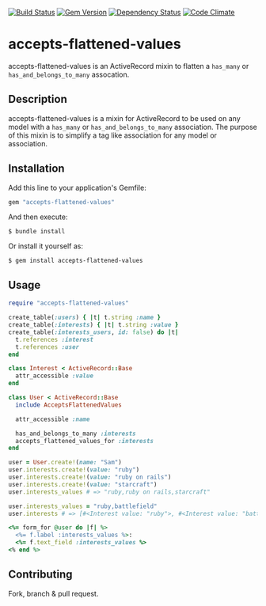 [![Build Status](https://secure.travis-ci.org/samuelkadolph/accepts-flattened-values.png?branch=master)](http://travis-ci.org/samuelkadolph/accepts-flattened-values)
[![Gem Version](https://badge.fury.io/rb/accepts-flattened-values.png)](http://badge.fury.io/rb/accepts-flattened-values)
[![Dependency Status](https://gemnasium.com/samuelkadolph/accepts-flattened-values.png)](https://gemnasium.com/samuelkadolph/accepts-flattened-values)
[![Code Climate](https://codeclimate.com/github/samuelkadolph/accepts-flattened-values.png)](https://codeclimate.com/github/samuelkadolph/accepts-flattened-values)

# accepts-flattened-values

accepts-flattened-values is an ActiveRecord mixin to flatten a `has_many` or `has_and_belongs_to_many` assocation.

## Description

accepts-flattened-values is a mixin for ActiveRecord to be used on any model with a `has_many` or `has_and_belongs_to_many`
association. The purpose of this mixin is to simplify a tag like association for any model or association.

## Installation

Add this line to your application's Gemfile:

```ruby
gem "accepts-flattened-values"
```

And then execute:

```
$ bundle install
```

Or install it yourself as:

```
$ gem install accepts-flattened-values
```

## Usage

```ruby
require "accepts-flattened-values"

create_table(:users) { |t| t.string :name }
create_table(:interests) { |t| t.string :value }
create_table(:interests_users, id: false) do |t|
  t.references :interest
  t.references :user
end

class Interest < ActiveRecord::Base
  attr_accessible :value
end

class User < ActiveRecord::Base
  include AcceptsFlattenedValues

  attr_accessible :name

  has_and_belongs_to_many :interests
  accepts_flattened_values_for :interests
end

user = User.create!(name: "Sam")
user.interests.create!(value: "ruby")
user.interests.create!(value: "ruby on rails")
user.interests.create!(value: "starcraft")
user.interests_values # => "ruby,ruby on rails,starcraft"

user.interests_values = "ruby,battlefield"
user.interests # => [#<Interest value: "ruby">, #<Interest value: "battlefield">]

<%= form_for @user do |f| %>
  <%= f.label :interests_values %>:
  <%= f.text_field :interests_values %>
<% end %>
```

## Contributing

Fork, branch & pull request.
